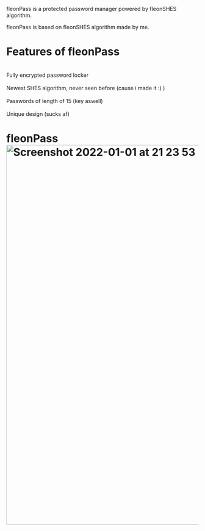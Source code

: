 
fleonPass is a protected password manager powered by fleonSHES algorithm.

fleonPass is based on fleonSHES algorithm made by me.

<h1>Features of fleonPass</h1>
<br>Fully encrypted password locker</br>
<br>Newest SHES algorithm, never seen before (cause i made it :) )</br>
<br>Passwords of length of 15 (key aswell) </br>
<br>Unique design (sucks af) </br>




# fleonPass<img width="997" alt="Screenshot 2022-01-01 at 21 23 53" src="https://user-images.githubusercontent.com/62068607/147859617-a8893672-f311-4029-8deb-ea5258a5cd82.png">



